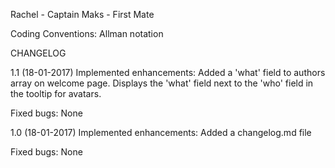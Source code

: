 Rachel - Captain
Maks   - First Mate

Coding Conventions: Allman notation

CHANGELOG

1.1 (18-01-2017)
Implemented enhancements:
Added a 'what' field to authors array on welcome page.
Displays the 'what' field next to the 'who' field in the tooltip for avatars.

Fixed bugs:
None

1.0 (18-01-2017)
Implemented enhancements:
Added a changelog.md file

Fixed bugs:
None